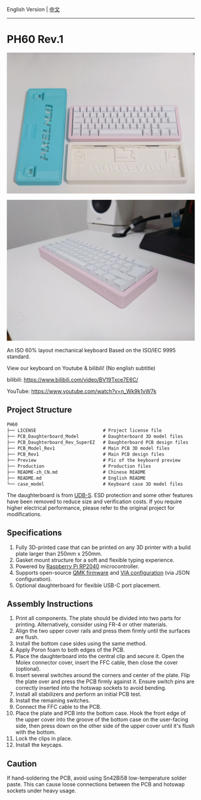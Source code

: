 English Version | [中文](https://github.com/ph-design/PH60/blob/Rev.1/README-zh_CN.md)

---

# PH60 Rev.1

![PH60 Rev.1 Preview all](Preview/ph60_rev1_preview_1.jpg)

![PH60 Rev.1 Preview side](Preview/ph60_rev1_preview_2.jpg)

An ISO 60% layout mechanical keyboard Based on the ISO/IEC 9995 standard.

View our keyboard on Youtube & bilibili! (No english subtitle)

bilibili: https://www.bilibili.com/video/BV19Txce7E6C/

YouTube: https://www.youtube.com/watch?v=n_Wk9k1vW7k

## Project Structure
```
PH60
├── LICENSE                         # Project license file
├── PCB_Daughterboard_Model         # Daughterboard 3D model files
├── PCB_Daughterboard_Rev_SuperEZ   # Daughterboard PCB design files
├── PCB_Model_Rev1                  # Main PCB 3D model files
├── PCB_Rev1                        # Main PCB design files
├── Preview                         # Pic of the keyboard preview
├── Production                      # Production files
├── README-zh_CN.md                 # Chinese README
├── README.md                       # English README
└── case_model                      # Keyboard case 3D model files
```

The daughterboard is from [UDB-S](github.com/Unified-Daughterboard/UDB-S). ESD protection and some other features have been removed to reduce size and verification costs. If you require higher electrical performance, please refer to the original project for modifications.

## Specifications

1. Fully 3D-printed case that can be printed on any 3D printer with a build plate larger than 250mm x 250mm.
2. Gasket mount structure for a soft and flexible typing experience.
3. Powered by [Raspberry Pi RP2040](https://www.raspberrypi.com/products/rp2040/) microcontroller.
4. Supports open-source [QMK firmware](https://qmk.fm/) and [VIA configuration](https://www.caniusevia.com/) (via JSON configuration).
5. Optional daughterboard for flexible USB-C port placement.

## Assembly Instructions

1. Print all components. The plate should be divided into two parts for printing. Alternatively, consider using FR-4 or other materials.
2. Align the two upper cover rails and press them firmly until the surfaces are flush.
3. Install the bottom case sides using the same method.
4. Apply Poron foam to both edges of the PCB.
5. Place the daughterboard into the central clip and secure it. Open the Molex connector cover, insert the FFC cable, then close the cover (optional).
6. Insert several switches around the corners and center of the plate. Flip the plate over and press the PCB firmly against it. Ensure switch pins are correctly inserted into the hotswap sockets to avoid bending.
7. Install all stabilizers and perform an initial PCB test.
8. Install the remaining switches.
9. Connect the FFC cable to the PCB.
10. Place the plate and PCB into the bottom case. Hook the front edge of the upper cover into the groove of the bottom case on the user-facing side, then press down on the other side of the upper cover until it's flush with the bottom.
11. Lock the clips in place.
12. Install the keycaps.

## Caution

If hand-soldering the PCB, avoid using Sn42Bi58 low-temperature solder paste. This can cause loose connections between the PCB and hotswap sockets under heavy usage.